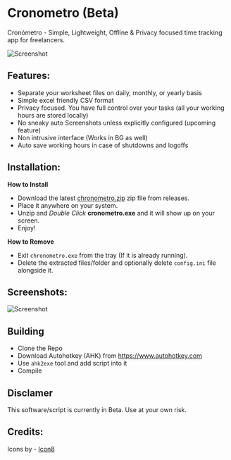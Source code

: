 # Cronometro (Beta)
Cronómetro - Simple, Lightweight, Offline &amp; Privacy focused time tracking app for freelancers.

![Screenshot](https://i.imgur.com/IErca5Y.png)

## Features:
- Separate your worksheet files on daily, monthly, or yearly basis
- Simple excel friendly CSV format
- Privacy focused. You have full control over your tasks (all your working hours are stored locally)
- No sneaky auto Screenshots unless explicitly configured (upcoming feature)
- Non intrusive interface (Works in BG as well)
- Auto save working hours in case of shutdowns and logoffs

## Installation:

**How to Install**
- Download the latest [chronometro.zip](https://github.com/okkosh/cronometro/releases) zip file from releases.
- Place it anywhere on your system.
- Unzip and *Double Click* **cronometro.exe** and it will show up on your screen.
- Enjoy!

**How to Remove**
- Exit `chronometro.exe` from the tray (If it is already running).
- Delete the extracted files/folder and optionally delete `config.ini` file alongside it.


## Screenshots:
![Screenshot](https://i.imgur.com/5Kwq89R.png)


## Building
- Clone the Repo
- Download Autohotkey (AHK) from https://www.autohotkey.com
- Use `ahk2exe` tool and add script into it
- Compile

## Disclamer
This software/script is currently in Beta. Use at your own risk.

## Credits:
Icons by - [Icon8](https://icon8.com/)
